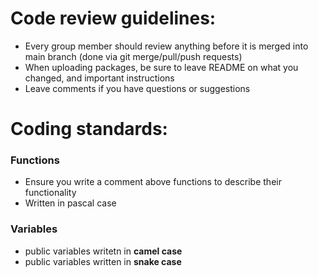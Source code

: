 # Code review guidelines: 

- Every group member should review anything before it is merged into main branch (done via git merge/pull/push requests)
- When uploading packages, be sure to leave README on what you changed, and important instructions
- Leave comments if you have questions or suggestions

# Coding standards:

### Functions
- Ensure you write a comment above functions to describe their functionality
- Written in pascal case

### Variables
- public variables writetn in **camel case**
- public variables written in **snake case**
